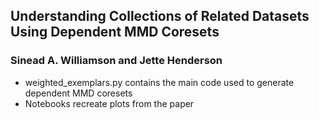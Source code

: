 ## Understanding Collections of Related Datasets Using Dependent MMD Coresets
### Sinead A. Williamson and Jette Henderson


* weighted_exemplars.py contains the main code used to generate dependent MMD coresets
* Notebooks recreate plots from the paper
